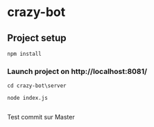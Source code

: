# crazy-bot

## Project setup
```
npm install
```

### Launch project on http://localhost:8081/
```
cd crazy-bot\server

node index.js
  
```
Test commit sur Master

